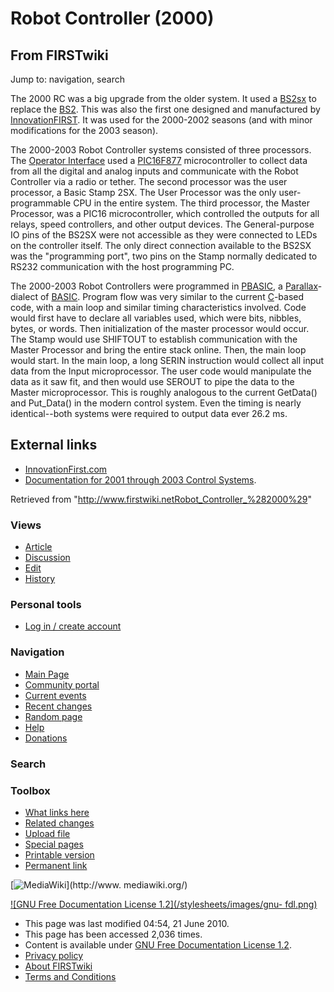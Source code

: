 # Robot Controller (2000)

## From FIRSTwiki

Jump to: navigation, search

The 2000 RC was a big upgrade from the older system. It used a [BS2sx](BS2sx "BS2sx") to replace the [BS2](BS2 "BS2"). This was also the first one designed and manufactured by [InnovationFIRST](InnovationFIRST "InnovationFIRST"). It was used for the 2000-2002 seasons (and with minor modifications for the 2003 season).

The 2000-2003 Robot Controller systems consisted of three processors. The [Operator Interface](operator-interface) used a [PIC16F877](PIC16F877 "PIC16F877") microcontroller to collect data from all the digital and analog inputs and communicate with the Robot Controller via a radio or tether. The second processor was the user processor, a Basic Stamp 2SX. The User Processor was the only user-programmable CPU in the entire system. The third processor, the Master Processor, was a PIC16 microcontroller, which controlled the outputs for all relays, speed controllers, and other output devices. The General-purpose IO pins of the BS2SX were not accessible as they were connected to LEDs on the controller itself. The only direct connection available to the BS2SX was the "programming port", two pins on the Stamp normally dedicated to RS232 communication with the host programming PC.

The 2000-2003 Robot Controllers were programmed in [PBASIC](PBASIC "PBASIC"), a [Parallax](Parallax "Parallax")-dialect of [BASIC](http://www.wikipedia.org/wiki/BASIC "wikipedia:BASIC"). Program flow was very similar to the current [C](PIC_C "PIC C")-based code, with a main loop and similar timing characteristics involved. Code would first have to declare all variables used, which were bits, nibbles, bytes, or words. Then initialization of the master processor would occur. The Stamp would use SHIFTOUT to establish communication with the Master Processor and bring the entire stack online. Then, the main loop would start. In the main loop, a long SERIN instruction would collect all input data from the Input microprocessor. The user code would manipulate the data as it saw fit, and then would use SEROUT to pipe the data to the Master microprocessor. This is roughly analogous to the current GetData() and Put_Data() in the modern control system. Even the timing is nearly identical--both systems were required to output data ever 26.2 ms.

## External links

- [InnovationFirst.com](http://innovationfirst.com "http://innovationfirst.com")
- [Documentation for 2001 through 2003 Control Systems](http://innovationfirst.com/FIRSTRobotics/documentation-legacy.htm "http://innovationfirst.com/FIRSTRobotics/documentation-legacy.htm").

Retrieved from "<http://www.firstwiki.netRobot_Controller_%282000%29>"

### Views

- [Article](Robot_Controller_%282000%29)
- [Discussion](/index.php?title=Talk:Robot_Controller_%282000%29&action=edit)
- [Edit](/index.php?title=Robot_Controller_%282000%29&action=edit)
- [History](/index.php?title=Robot_Controller_%282000%29&action=history)

### Personal tools

- [Log in / create account](/index.php?title=Special:Userlogin&returnto=Robot_Controller_\(2000\))

[](Main_Page "Main Page")

### Navigation

- [Main Page](Main_Page)
- [Community portal](FIRSTwiki:Community_portal)
- [Current events](Current_events)
- [Recent changes](Special:Recentchanges)
- [Random page](Special:Random)
- [Help](FIRSTwiki:Help)
- [Donations](FIRSTwiki:Site_support)

### Search

### Toolbox

- [What links here](Special:Whatlinkshere/Robot_Controller_%282000%29)
- [Related changes](Special:Recentchangeslinked/Robot_Controller_%282000%29)
- [Upload file](Special:Upload)
- [Special pages](Special:Specialpages)
- [Printable version](/index.php?title=Robot_Controller_%282000%29&printable=yes)
- [Permanent link](/index.php?title=Robot_Controller_%282000%29&oldid=76708)

[![MediaWiki](/skins/common/images/poweredby_mediawiki_88x31.png)](http://www.
mediawiki.org/)

[![GNU Free Documentation License 1.2](/stylesheets/images/gnu-
fdl.png)](http://www.gnu.org/copyleft/fdl.html)

- This page was last modified 04:54, 21 June 2010.
- This page has been accessed 2,036 times.
- Content is available under [GNU Free Documentation License 1.2](http://www.gnu.org/copyleft/fdl.html "http://www.gnu.org/copyleft/fdl.html").
- [Privacy policy](FIRSTwiki:Privacy_policy "FIRSTwiki:Privacy policy")
- [About FIRSTwiki](FIRSTwiki:About "FIRSTwiki:About")
- [Terms and Conditions](FIRSTwiki:Terms_and_conditions "FIRSTwiki:Terms and conditions")

